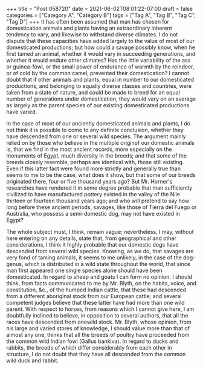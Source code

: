 +++
title = "Post 058720"
date = 2021-06-02T08:01:22-07:00
draft = false
categories = ["Category A", "Category B"]
tags = ["Tag A", "Tag B", "Tag C", "Tag D"]
+++
It has often been assumed that man has chosen for domestication animals and plants having an extraordinary inherent tendency to vary, and likewise to withstand diverse climates. I do not dispute that these capacities have added largely to the value of most of our domesticated productions; but how could a savage possibly know, when he first tamed an animal, whether it would vary in succeeding generations, and whether it would endure other climates? Has the little variability of the ass or guinea-fowl, or the small power of endurance of warmth by the reindeer, or of cold by the common camel, prevented their domestication? I cannot doubt that if other animals and plants, equal in number to our domesticated productions, and belonging to equally diverse classes and countries, were taken from a state of nature, and could be made to breed for an equal number of generations under domestication, they would vary on an average as largely as the parent species of our existing domesticated productions have varied.

In the case of most of our anciently domesticated animals and plants, I do not think it is possible to come to any definite conclusion, whether they have descended from one or several wild species. The argument mainly relied on by those who believe in the multiple originof our domestic animals is, that we find in the most ancient records, more especially on the monuments of Egypt, much diversity in the breeds; and that some of the breeds closely resemble, perhaps are identical with, those still existing. Even if this latter fact were found more strictly and generally true than seems to me to be the case, what does it show, but that some of our breeds originated there, four or five thousand years ago? But Mr. Horner's researches have rendered it in some degree probable that man sufficiently civilized to have manufactured pottery existed in the valley of the Nile thirteen or fourteen thousand years ago; and who will pretend to say how long before these ancient periods, savages, like those of Tierra del Fuego or Australia, who possess a semi-domestic dog, may not have existed in Egypt?

The whole subject must, I think, remain vague; nevertheless, I may, without here entering on any details, state that, from geographical and other considerations, I think it highly probable that our domestic dogs have descended from several wild species. Knowing, as we do, that savages are very fond of taming animals, it seems to me unlikely, in the case of the dog-genus, which is distributed in a wild state throughout the world, that since man first appeared one single species alone should have been domesticated. In regard to sheep and goats I can form no opinion. I should think, from facts communicated to me by Mr. Blyth, on the habits, voice, and constitution, &c., of the humped Indian cattle, that these had descended from a different aboriginal stock from our European cattle; and several competent judges believe that these latter have had more than one wild parent. With respect to horses, from reasons which I cannot give here, I am doubtfully inclined to believe, in opposition to several authors, that all the races have descended from onewild stock. Mr. Blyth, whose opinion, from his large and varied stores of knowledge, I should value more than that of almost any one, thinks that all the breeds of poultry have proceeded from the common wild Indian fowl (Gallus bankiva). In regard to ducks and rabbits, the breeds of which differ considerably from each other in structure, I do not doubt that they have all descended from the common wild duck and rabbit.
